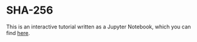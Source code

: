 # SHA-256

This is an interactive tutorial written as a Jupyter Notebook, which you can find [here](https://github.com/zama-ai/concrete/blob/main/docs/application-tutorial/sha256.ipynb).
